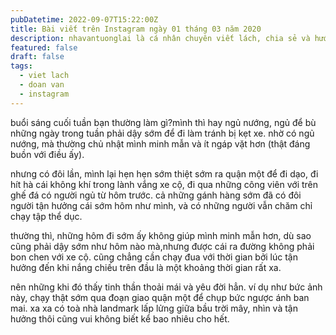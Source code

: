 ```yaml
---
pubDatetime: 2022-09-07T15:22:00Z
title: Bài viết trên Instagram ngày 01 tháng 03 năm 2020
description: nhavantuonglai là cá nhân chuyên viết lách, chia sẻ và hướng dẫn mọi người thuần thục hơn khi thực hành viết lách mỗi ngày qua những bài chia sẻ ngắn trên Instagram chính thức.
featured: false
draft: false
tags:
  - viet lach
  - doan van
  - instagram
---
```


buổi sáng cuối tuần bạn thường làm gì?mình thì hay ngủ nướng, ngủ để bù những ngày trong tuần phải dậy sớm để đi làm tránh bị kẹt xe. nhờ có ngủ nướng, mà thường chủ nhật mình minh mẫn và ít ngáp vặt hơn (thật đáng buồn với điều ấy).

nhưng có đôi lần, mình lại hẹn hẹn sớm thiệt sớm ra quận một để đi dạo, đi hít hà cái không khí trong lành vắng xe cộ, đi qua những công viên với trên ghế đá có người ngủ từ hôm trước. cả những gánh hàng sớm đã có đôi người tận hưởng cái sớm hôm như mình, và có những người vẫn chăm chỉ chạy tập thể dục.

thường thì, những hôm đi sớm ấy không giúp mình minh mẫn hơn, dù sao cũng phải dậy sớm như hôm nào mà,nhưng được cái ra đường không phải bon chen với xe cộ. cũng chẳng cần chạy đua với thời gian bởi lúc tận hưởng đến khi nắng chiếu trên đầu là một khoảng thời gian rất xa.

nên những khi đó thấy tinh thần thoải mái và yêu đời hẳn. ví dụ như bức ảnh này, chạy thật sớm qua đoạn giao quận một để chụp bức ngược ánh ban mai. xa xa có toà nhà landmark lấp lửng giữa bầu trời mây, nhìn và tận hưởng thôi cũng vui không biết kể bao nhiêu cho hết.
